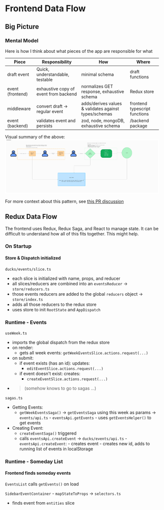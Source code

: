 # Frontend Data Flow

## Big Picture

### Mental Model

Here is how I think about what pieces of the app are responsible for what

| Piece            | Responsibility                        | How                                                   | Where                         |
| ---------------- | ------------------------------------- | ----------------------------------------------------- | ----------------------------- |
| draft event      | Quick, understandable, testable       | minimal schema                                        | draft functions               |
| event (frontend) | exhaustive copy of event from backend | normalizes GET response, exhaustive schema            | Redux store                   |
| middleware       | convert draft -> regular event        | adds/derives values & validates against types/schemas | frontend typescript functions |
| event (backend)  | validates event and persists          | zod, node, mongoDB, exhaustive schema                 | /backend package              |

Visual summary of the above:
![DataFlow.png](./assets/data-flow.png)

For more context about this pattern, see [this PR discussion](https://github.com/SwitchbackTech/compass/pull/215#pullrequestreview-2540323757)

## Redux Data Flow

The frontend uses Redux, Redux Saga, and React to manage state.
It can be difficult to understand how all of this fits together.
This might help.

### On Startup

#### Store & Dispatch initialized

`ducks/events/slice.ts`

- each slice is initialized with name, props, and reducer
- all slices/reducers are combined into an `eventsReducer`
  ->
  `store/reducers.ts`
- those events reducers are added to the global `reducers` object
  ->
  `store/index.ts`
- adds all those reducers to the redux store
- uses store to init `RootState` and `AppDispatch`

### Runtime - Events

`useWeek.ts`

- imports the global dispatch from the redux store
- on render:
  - gets all week events: `getWeekEventsSlice.actions.request(...)`
- on submit:
  - if event exists (has an id): updates:
    - `editEventSlice.actions.request(...)`
  - if event doesn't exist: creates:
    - `createEventSlice.actions.request(...)`
- > (somehow knows to go to sagas ...)

`sagas.ts`

- Getting Events:
  - `getWeekEventsSaga()` -> `getEventsSaga` using this week as params
    ->
    `events/api.ts` - `eventsApi.getEvents` - uses `getEventsHelper()` to get events
- Creating Event:
  - `createEventSaga()` triggered
  - calls `eventsApi.createEvent`
    ->
    `ducks/events/api.ts` - `eventsApi.createEvent`: - creates event - creates new id, adds to running list of events in localStorage

### Runtime - Someday List

#### Frontend finds someday events

`EventsList` calls `getEvents()` on load

`SidebarEventContainer` - `mapStateToProps` -> `selectors.ts`

- finds event from `entities` slice
